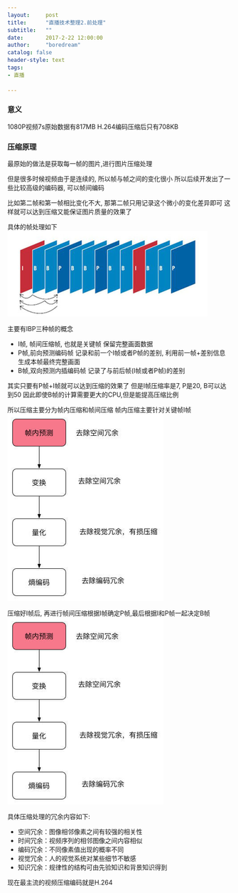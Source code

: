 ```yaml
---
layout:     post
title:      "直播技术整理2.前处理"
subtitle:   ""
date:       2017-2-22 12:00:00
author:     "boredream"
catalog: false
header-style: text
tags:
- 直播

---
```


### 意义
1080P视频7s原始数据有817MB
H.264编码压缩后只有708KB

### 压缩原理
最原始的做法是获取每一帧的图片,进行图片压缩处理

但是很多时候视频由于是连续的, 所以帧与帧之间的变化很小
所以后续开发出了一些比较高级的编码器, 可以帧间编码

比如第二帧和第一帧相比变化不大, 那第二帧只用记录这个微小的变化差异即可
这样就可以达到压缩又能保证图片质量的效果了

具体的帧处理如下
![live3](https://github.com/boredream/boredream.github.io/blob/master/img/in-post/live3.png?raw=true)

主要有IBP三种帧的概念
* I帧, 帧间压缩帧, 也就是关键帧
保留完整画面数据
* P帧,前向预测编码帧
记录和前一个I帧或者P帧的差别, 利用前一帧+差别信息生成本帧最终完整画面
* B帧,双向预测内插编码帧
记录了与前后帧(I帧或者P帧)的差别

其实只要有P帧+I帧就可以达到压缩的效果了
但是I帧压缩率是7, P是20, B可以达到50
因此即使B帧的计算需要更大的CPU,但是能提高压缩比例


所以压缩主要分为帧内压缩和帧间压缩
帧内压缩主要针对关键帧I帧
![live4](https://github.com/boredream/boredream.github.io/blob/master/img/in-post/live4.png?raw=true)

压缩好I帧后, 再进行帧间压缩根据I帧确定P帧,最后根据I和P帧一起决定B帧
![live5](https://github.com/boredream/boredream.github.io/blob/master/img/in-post/live5.png?raw=true)

具体压缩处理的冗余内容如下:
* 空间冗余：图像相邻像素之间有较强的相关性
* 时间冗余：视频序列的相邻图像之间内容相似
* 编码冗余：不同像素值出现的概率不同
* 视觉冗余：人的视觉系统对某些细节不敏感
* 知识冗余：规律性的结构可由先验知识和背景知识得到

现在最主流的视频压缩编码就是H.264